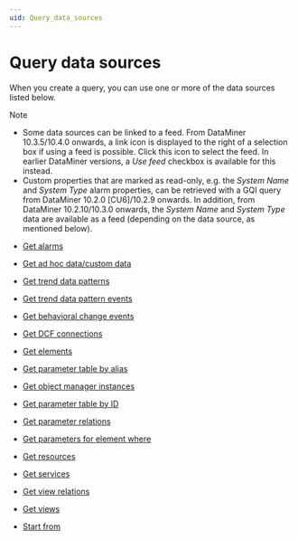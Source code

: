 ```yaml
---
uid: Query_data_sources
---
```


# Query data sources

When you create a query, you can use one or more of the data sources listed below.

> [!NOTE]
>
> - Some data sources can be linked to a feed. From DataMiner 10.3.5/10.4.0 onwards<!--  RN 35837 -->, a link icon is displayed to the right of a selection box if using a feed is possible. Click this icon to select the feed. In earlier DataMiner versions, a *Use feed* checkbox is available for this instead.
> - Custom properties that are marked as read-only, e.g. the *System Name* and *System Type* alarm properties, can be retrieved with a GQI query from DataMiner 10.2.0 \[CU6]/10.2.9 onwards. In addition, from DataMiner 10.2.10/10.3.0 onwards, the *System Name* and *System Type* data are available as a feed (depending on the data source, as mentioned below).

- [Get alarms](xref:Get_alarms)

- [Get ad hoc data/custom data](xref:Get_ad_hoc_data)

- [Get trend data patterns](xref:Get_trend_data_patterns)

- [Get trend data pattern events](xref:Get_trend_data_pattern_events)

- [Get behavioral change events](xref:Get_behavioral_change_events)

- [Get DCF connections](xref:Get_DCF_connections)

- [Get elements](xref:Get_elements)

- [Get parameter table by alias](xref:Get_parameter_table_by_alias)

- [Get object manager instances](xref:Get_object_manager_instances)

- [Get parameter table by ID](xref:Get_parameter_table_by_ID)

- [Get parameter relations](xref:Get_parameter_relations)

- [Get parameters for element where](xref:Get_parameters_for_element_where)

- [Get resources](xref:Get_resources)

- [Get services](xref:Get_services)

- [Get view relations](xref:Get_view_relations)

- [Get views](xref:Get_views)

- [Start from](xref:Start_from)
